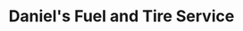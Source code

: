 ---
title: "Daniel's Fuel and Tire Service"
url: /belvidere/daniels-fuel-and-tire-service/
shop: car repair
---